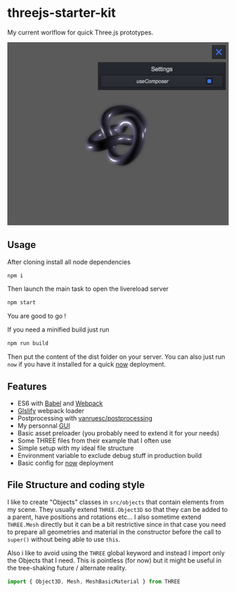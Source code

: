 threejs-starter-kit
===================

My current worlflow for quick Three.js prototypes.

![screenshot](/screenshot.png)

## Usage
After cloning install all node dependencies
```bash
npm i
```

Then launch the main task to open the livereload server  
```bash
npm start
```

You are good to go !

If you need a minified build just run
```bash
npm run build
```
Then put the content of the dist folder on your server. You can also just run `now` if you have it installed for a quick [now](https://zeit.co/now) deployment.

## Features
- ES6 with [Babel](http://babeljs.io) and [Webpack](https://webpack.org)
- [Glslify](https://github.com/glslify/glslify) webpack loader
- Postprocessing with [vanruesc/postprocessing](https://github.com/vanruesc/postprocessing)
- My personnal [GUI](http://github.com/superguigui/guigui#dev)
- Basic asset preloader (you probably need to extend it for your needs)
- Some THREE files from their example that I often use
- Simple setup with my ideal file structure
- Environment variable to exclude debug stuff in production build
- Basic config for [now](https://zeit.co/now) deployment

## File Structure and coding style
I like to create "Objects" classes in `src/objects` that contain elements from my scene. They usually extend `THREE.Object3D` so that they can be added to a parent, have positions and rotations etc... I also sometime extend `THREE.Mesh` directly but it can be a bit restrictive since in that case you need to prepare all geometries and material in the constructor before the call to `super()` without being able to use `this`.

Also i like to avoid using the `THREE` global keyword and instead I import only the Objects that I need. This is pointless (for now) but it might be useful in the tree-shaking future / alternate reality.
```js
import { Object3D, Mesh, MeshBasicMaterial } from THREE
```
